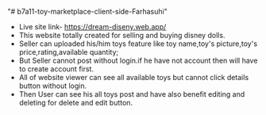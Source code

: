 "# b7a11-toy-marketplace-client-side-Farhasuhi" 
* Live site link- https://dream-diseny.web.app/
* This website totally created for selling and buying disney dolls.
* Seller can uploaded his/him toys feature like toy name,toy's picture,toy's price,rating,available quantity;
* But Seller cannot post without login.if he have not account then will have to create account first.
* All of website viewer can see all available toys but cannot click details button without login.
* Then User can see his all toys post and have also benefit editing and deleting for delete and edit button.  


